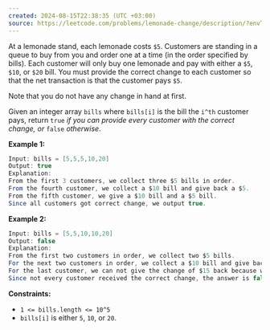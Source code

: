 ```yaml
---
created: 2024-08-15T22:38:35 (UTC +03:00)
source: https://leetcode.com/problems/lemonade-change/description/?envType=daily-question&envId=2024-08-15
---
```

At a lemonade stand, each lemonade costs `$5`. Customers are standing in a queue to buy from you and order one at a time (in the order specified by bills). Each customer will only buy one lemonade and pay with either a `$5`, `$10`, or `$20` bill. You must provide the correct change to each customer so that the net transaction is that the customer pays `$5`.

Note that you do not have any change in hand at first.

Given an integer array `bills` where `bills[i]` is the bill the `i^th` customer pays, return `true` _if you can provide every customer with the correct change, or_ `false` _otherwise_.


**Example 1:**

``` Java
Input: bills = [5,5,5,10,20]
Output: true
Explanation: 
From the first 3 customers, we collect three $5 bills in order.
From the fourth customer, we collect a $10 bill and give back a $5.
From the fifth customer, we give a $10 bill and a $5 bill.
Since all customers got correct change, we output true.
```


**Example 2:**

``` Java
Input: bills = [5,5,10,10,20]
Output: false
Explanation: 
From the first two customers in order, we collect two $5 bills.
For the next two customers in order, we collect a $10 bill and give back a $5 bill.
For the last customer, we can not give the change of $15 back because we only have two $10 bills.
Since not every customer received the correct change, the answer is false.
```


**Constraints:**

-   `1 <= bills.length <= 10^5`
-   `bills[i]` is either `5`, `10`, or `20`.
